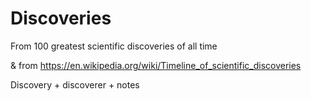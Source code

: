 # Discoveries

From 100 greatest scientific discoveries of all time

& from https://en.wikipedia.org/wiki/Timeline_of_scientific_discoveries

Discovery + discoverer + notes
